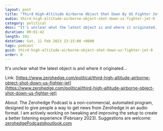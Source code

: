 ```yaml
---
layout: post
title: "Third High-Altitude Airborne Object Shot Down By US Fighter Jet"
audio: third-high-altitude-airborne-object-shot-down-us-fighter-jet-0
category: political
desc: "It's unclear what the latest object is and where it originated..."
duration: 00:01:42
length: 102
datetime: Sat, 11 Feb 2023 23:15:00 +0000
tags: podcast
guid: third-high-altitude-airborne-object-shot-down-us-fighter-jet-0
order: 0
---
```

It's unclear what the latest object is and where it originated...

Link: [https://www.zerohedge.com/political/third-high-altitude-airborne-object-shot-down-us-fighter-jet](https://www.zerohedge.com/political/third-high-altitude-airborne-object-shot-down-us-fighter-jet)

About: The Zerohedge Podcast is a non-commercial, automated program, designed to give people a way to get news from Zerohedge in an audio format.  I am actively working on tweaking and improving the setup to create a better listening experience (February 2023).  Suggestions are welcome: [zerohedgePodcast@outlook.com](mailto:zerohedgePodcast@outlook.com)
